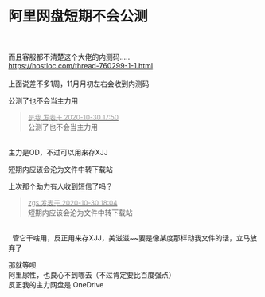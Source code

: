 # 阿里网盘短期不会公测


<img id="aimg_wsH3S" onclick="zoom(this, this.src, 0, 0, 0)" class="zoom" src="https://i.loli.net/2020/10/30/wJG8cB6VCYTLbAp.png" onmouseover="img_onmouseoverfunc(this)" onload="thumbImg(this)" border="0" alt="" /><br />
<br />
<br />
而且客服都不清楚这个大佬的内测码.....<br />
https://hostloc.com/thread-760299-1-1.html<br />
<br />
上面说差不多1周，11月月初左右会收到内测码

公测了也不会当主力用

<div class="quote"><blockquote><font size="2"><a href="https://www.hostloc.com/forum.php?mod=redirect&amp;goto=findpost&amp;pid=9376287&amp;ptid=760324" target="_blank"><font color="#999999">是我 发表于 2020-10-30 17:50</font></a></font><br />
公测了也不会当主力用</blockquote></div><br />
主力是OD，不过可以用来存XJJ

短期内应该会沦为文件中转下载站

上次那个助力有人收到短信了吗？

<div class="quote"><blockquote><font size="2"><a href="https://www.hostloc.com/forum.php?mod=redirect&amp;goto=findpost&amp;pid=9376339&amp;ptid=760324" target="_blank"><font color="#999999">zgs 发表于 2020-10-30 18:04</font></a></font><br />
短期内应该会沦为文件中转下载站</blockquote></div><br />
<img src="static/image/smiley/yct/010.gif" smilieid="41" border="0" alt="" />&nbsp;&nbsp;管它干啥用，反正用来存XJJ，美滋滋~~要是像某度那样动我文件的话，立马放弃了

那就等呗<br />
阿里尿性，也良心不到哪去（不过肯定要比百度强点）<br />
反正我的主力网盘是 OneDrive<img id="aimg_oMGn0" onclick="zoom(this, this.src, 0, 0, 0)" class="zoom" src="https://cdn.jsdelivr.net/gh/hishis/forum-master/public/images/patch.gif" onmouseover="img_onmouseoverfunc(this)" onload="thumbImg(this)" border="0" alt="" />
